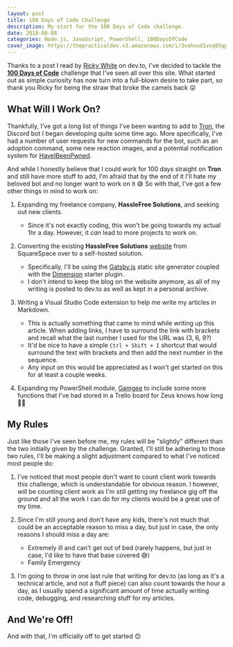 ```yaml
---
layout: post
title: 100 Days of Code Challenge
description: My start for the 100 Days of Code challenge.
date: 2018-08-08
categories: Node.js, JavaScript, PowerShell, 100DaysOfCode
cover_image: https://thepracticaldev.s3.amazonaws.com/i/3vahuud1vxq03qpds5kg.jpg
---
```


Thanks to a post I read by [Ricky White][0] on dev.to, I've decided to tackle the **[100 Days of Code][1]** challenge that I've seen all over this site. What started out as simple curiosity has now turn into a full-blown desire to take part, so thank you Ricky for being the straw that broke the camels back 😜

## What Will I Work On?

Thankfully, I've got a long list of things I've been wanting to add to [Tron][2], the Discord bot I began developing quite some time ago. More specifically, I've had a number of user requests for new commands for the bot, such as an adoption command, some new reaction images, and a potential notification system for [HaveIBeenPwned][3].

And while I honestly believe that I could work for 100 days straight on **Tron** and still have more stuff to add, I'm afraid that by the end of it I'll hate my beloved bot and no longer want to work on it 😅 So with that, I've got a few other things in mind to work on:

1. Expanding my freelance company, **HassleFree Solutions**, and seeking out new clients.
    - Since it's not exactly coding, this won't be going towards my actual 1hr a day. However, it _can_ lead to more projects to work on.
    
2. Converting the existing **HassleFree Solutions** [website][4] from SquareSpace over to a self-hosted solution.
    - Specifically, I'll be using the [Gatsby.js][5] static site generator coupled with the [Dimension][6] starter plugin.
    - I don't intend to keep the blog on the website anymore, as all of my writing is posted to dev.to as well as kept in a personal archive.

3. Writing a Visual Studio Code extension to help me write my articles in Markdown.
    - This is actually something that came to mind while writing up this article. When adding links, I have to surround the link with brackets and recall what the last number I used for the URL was (3, 6, 9?)
    - It'd be nice to have a simple `Ctrl + Shift + I` shortcut that would surround the text with brackets and then add the next number in the sequence.
    - Any input on this would be appreciated as I won't get started on this for at least a couple weeks.

4. Expanding my PowerShell module, [Gamgee][7] to include some more functions that I've had stored in a Trello board for Zeus knows how long 🤦‍♂️

## My Rules

Just like those I've seen before me, my rules will be "slightly" different than the two initially given by the challenge. Granted, I'll still be adhering to those two rules, I'll be making a slight adjustment compared to what I've noticed most people do:

1. I've noticed that most people don't want to count client work towards this challenge, which is understandable for obvious reason. I however, _will_ be counting client work as I'm still getting my freelance gig off the ground and all the work I can do for my clients would be a great use of my time.

2. Since I'm still young and don't have any kids, there's not much that could be an acceptable reason to miss a day, but just in case, the only reasons I should miss a day are:
    - Extremely ill and can't get out of bed (rarely happens, but just in case, I'd like to have that base covered 😅)
    - Family Emergency

3. I'm going to throw in one last rule that writing for dev.to (as long as it's a technical article, and not a fluff piece) can also count towards the hour a day, as I usually spend a significant amount of time actually writing code, debugging, and researching stuff for my articles.

## And We're Off!

And with that, I'm officially off to get started 😊

[0]: https://dev.to/endlesstrax/my-100daysofcode-challenge-1bo
[1]: https://www.100daysofcode.com
[2]: https://github.com/HF-Solutions/Tron
[3]: https://haveibeenpwned.com
[4]: https://hasslefree.solutions
[5]: https://www.gatsbyjs.org/
[6]: https://github.com/ChangoMan/gatsby-starter-dimension
[7]: https://github.com/Alcha/Gamgee